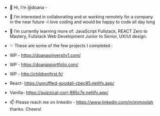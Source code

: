 - 👋 Hi, I’m @doana - 
- 👀 I’m interested in collaborating and or working remotely for a company in the near future -i love coding and would be happy to code all day long
- 🌱 I’m currently learning more of: JavaScript Fullstack, REACT Zero to Mastery, Fullstack Web Development Junior to Senior, UX/UI design.
- ✨ These are some of the few projects I completed : 
- WP - https://doanauniversity1.com/
- WP - https://doanasportfolio.com/
- WP - http://childrenfirst.fr/
- React- https://unruffled-goodall-cbec85.netlify.app/
- Vanilla- https://quizzical-cori-985c7e.netlify.app/

- 📫 Please reach me on linkedin - https://www.linkedin.com/in/mimoolah thanks.
Cheers!

<!---
doana01/doana01 is a ✨ special ✨ repository because its `README.md` (this file) appears on your GitHub profile.
You can click the Preview link to take a look at your changes.
--->
